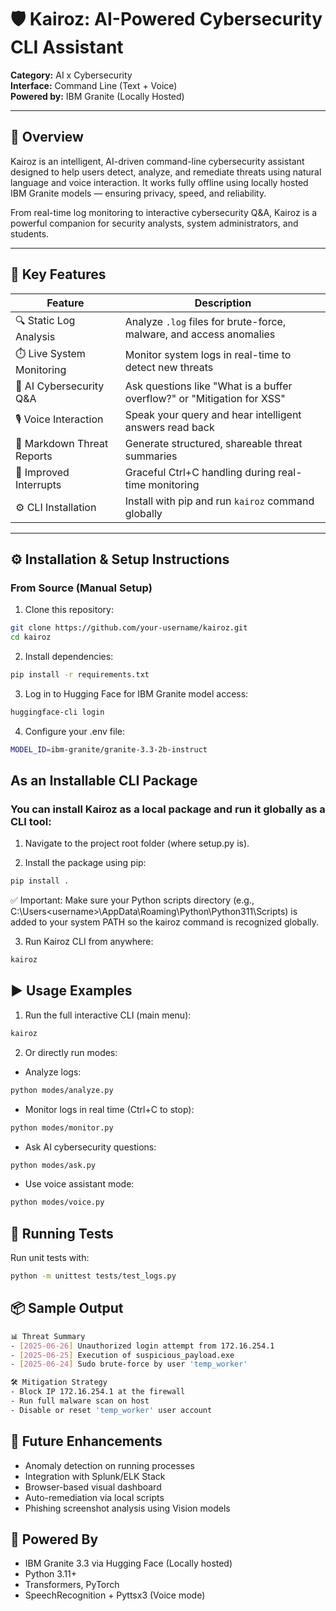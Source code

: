 # 🛡️ Kairoz: AI-Powered Cybersecurity CLI Assistant

**Category:** AI x Cybersecurity  
**Interface:** Command Line (Text + Voice)  
**Powered by:** IBM Granite (Locally Hosted)

---

## 🚀 Overview

Kairoz is an intelligent, AI-driven command-line cybersecurity assistant designed to help users detect, analyze, and remediate threats using natural language and voice interaction. It works fully offline using locally hosted IBM Granite models — ensuring privacy, speed, and reliability.

From real-time log monitoring to interactive cybersecurity Q&A, Kairoz is a powerful companion for security analysts, system administrators, and students.

---

## 🧩 Key Features

| Feature                   | Description                                                                 |
|---------------------------|-----------------------------------------------------------------------------|
| 🔍 Static Log Analysis     | Analyze `.log` files for brute-force, malware, and access anomalies         |
| ⏱️ Live System Monitoring   | Monitor system logs in real-time to detect new threats                     |
| 🧠 AI Cybersecurity Q&A     | Ask questions like "What is a buffer overflow?" or "Mitigation for XSS"     |
| 🎙️ Voice Interaction        | Speak your query and hear intelligent answers read back                    |
| 📄 Markdown Threat Reports | Generate structured, shareable threat summaries                            |
| 🛑 Improved Interrupts     | Graceful Ctrl+C handling during real-time monitoring                        |
| ⚙️ CLI Installation         | Install with pip and run `kairoz` command globally                         |

---

## ⚙️ Installation & Setup Instructions

### From Source (Manual Setup)

1. Clone this repository:

```bash
git clone https://github.com/your-username/kairoz.git
cd kairoz
```

2. Install dependencies:
```bash
pip install -r requirements.txt
```

3. Log in to Hugging Face for IBM Granite model access:
```bash
huggingface-cli login
```

4. Configure your .env file:
```bash
MODEL_ID=ibm-granite/granite-3.3-2b-instruct
```

## As an Installable CLI Package

### You can install Kairoz as a local package and run it globally as a CLI tool:

1. Navigate to the project root folder (where setup.py is).

2. Install the package using pip:
```bash
pip install .
``` 
✅ Important: Make sure your Python scripts directory
(e.g., C:\Users\<username>\AppData\Roaming\Python\Python311\Scripts)
is added to your system PATH so the kairoz command is recognized globally.

3. Run Kairoz CLI from anywhere:
```bash
kairoz
```

## ▶️ Usage Examples

1. Run the full interactive CLI (main menu):
```bash
kairoz
```

2. Or directly run modes:

- Analyze logs:
```bash
python modes/analyze.py
```

- Monitor logs in real time (Ctrl+C to stop):
```bash
python modes/monitor.py
```

- Ask AI cybersecurity questions:
```bash
python modes/ask.py
```

- Use voice assistant mode:
```bash
python modes/voice.py
```

## 🧪 Running Tests

Run unit tests with:
```bash
python -m unittest tests/test_logs.py
```

## 📦 Sample Output
```bash
📊 Threat Summary
- [2025-06-26] Unauthorized login attempt from 172.16.254.1
- [2025-06-25] Execution of suspicious_payload.exe
- [2025-06-24] Sudo brute-force by user 'temp_worker'

🛠️ Mitigation Strategy
- Block IP 172.16.254.1 at the firewall
- Run full malware scan on host
- Disable or reset 'temp_worker' user account
```

## 🔮 Future Enhancements

- Anomaly detection on running processes
- Integration with Splunk/ELK Stack
- Browser-based visual dashboard
- Auto-remediation via local scripts
- Phishing screenshot analysis using Vision models


## 🧠 Powered By

- IBM Granite 3.3 via Hugging Face (Locally hosted)
- Python 3.11+
- Transformers, PyTorch
- SpeechRecognition + Pyttsx3 (Voice mode)
